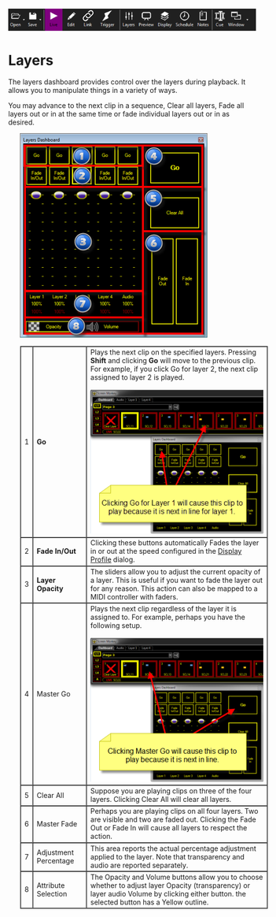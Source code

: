![](../../images/toolbar.png)
# Layers

<p class="rvps2"><span class="rvts10">The layers dashboard provides control 
 over the layers during playback. It allows you to manipulate things in 
 a variety of ways.</span></p>
<p class="rvps2"><span class="rvts10">You may advance to the next clip 
 in a sequence, Clear all layers, Fade all layers out or in at the same 
 time or fade individual layers out or in as desired.</span></p>
<p class="rvps3" style="margin-left: 24px;"><img alt="" src="../../images/LayersDashboard.png" border="0" class="hcp2"></p>
<table style="margin-left: 24px; border-collapse: separate; border-collapse: separate;" 
		 cellspacing="0" border="1">
	<col>
	<col>
	<col>
	<tr>
		<td class="hcp3"><span class="hcp4">1</span></td>
		<td class="hcp3"><span class="rvts11" style="font-weight: bold;">Go</span></td>
		<td class="hcp3"><span class="rvts10">Plays the 
		 next clip on the specified layers. Pressing </span><span class="rvts10" 
		 style="font-weight: bold;">Shift</span><span class="rvts10"> and 
		 clicking </span><span class="rvts10" style="font-weight: bold;">Go</span><span 
		 class="rvts10"> will move to the previous clip. For example, if 
		 you click Go for layer 2, the next clip assigned to layer 2 is 
		 played.</span> 
		<br>&#160; 
		<br><span class="rvts10"><img alt="" src="../../images/GoSpecificLayer.png" border="0" class="hcp2"></span></td>
	</tr>
	<tr>
		<td class="hcp3"><span class="hcp4">2</span></td>
		<td class="hcp3"><span class="rvts11" style="font-weight: bold;">Fade 
		 In/Out</span></td>
		<td class="hcp3">Clicking these buttons automatically 
		 <span class="rvts10">Fades the layer in or out at the speed configured 
		 in the <a href="../../Reference/Setup/DisplayProfiles.md">Display 
		 Profile</a> dialog.</span></td>
	</tr>
	<tr>
		<td class="hcp3"><span class="hcp4">3</span></td>
		<td class="hcp3"><span class="rvts12" style="font-weight: bold;">Layer 
		 Opacity</span></td>
		<td class="hcp3"><span class="rvts13">The sliders 
		 allow you to adjust the current opacity of a layer. This is useful 
		 if you want to fade the layer out for any reason. This action 
		 can also be mapped to a MIDI controller with faders.</span></td>
	</tr>
	<tr>
		<td class="hcp3"><span class="hcp4">4</span></td>
		<td class="hcp3"><span class="hcp5">Master 
		 Go</span></td>
		<td class="hcp3">Plays the next clip regardless 
		 of the layer it is assigned to. For example, perhaps you have 
		 the following setup. 
		<br>&#160; 
		<br><span class="rvts10"><img alt="" src="../../images/GoAnyLayer.png" border="0" class="hcp2"></span></td>
	</tr>
	<tr>
		<td class="hcp3"><span class="hcp4">5</span></td>
		<td class="hcp3"><span class="hcp5">Clear 
		 All</span></td>
		<td class="hcp3">Suppose you are playing clips 
		 on three of the four layers. Clicking <span class="hcp5">Clear 
		 All</span> will clear all layers.</td>
	</tr>
	<tr>
		<td class="hcp3"><span class="hcp4">6</span></td>
		<td class="hcp3"><span class="hcp5">Master 
		 Fade</span></td>
		<td class="hcp3">Perhaps you are playing clips 
		 on all four layers. Two are visible and two are faded out. Clicking 
		 the <span class="hcp5">Fade Out</span> or <span class="hcp5">Fade In</span> will cause all layers 
		 to respect the action.</td>
	</tr>
	<tr>
		<td class="hcp3"><span class="hcp4">7</span></td>
		<td class="hcp3"><span class="hcp5">Adjustment 
		 Percentage</span></td>
		<td class="hcp3">This area reports the actual percentage 
		 adjustment applied to the layer. Note that transparency and audio 
		 are reported separately.</td>
	</tr>
	<tr>
		<td class="hcp3"><span class="hcp4">8</span></td>
		<td class="hcp3"><span class="hcp5">Attribute 
		 Selection</span></td>
		<td class="hcp3">The Opacity and Volume buttons 
		 allow you to choose whether to adjust layer Opacity (transparency) 
		 or layer audio Volume by clicking either button. the selected 
		 button has a Yellow outline.</td>
	</tr>
</table>

